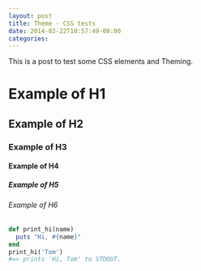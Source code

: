 ```yaml
---
layout: post
title: Theme - CSS tests
date: 2014-02-22T10:57:49-08:00
categories: 
---
```

This is a post to test some CSS elements and Theming.

# Example of H1
## Example of H2
### Example of H3
#### Example of H4
##### Example of H5
###### Example of H6


```ruby
def print_hi(name)
  puts "Hi, #{name}"
end
print_hi('Tom')
#=> prints 'Hi, Tom' to STDOUT.
```